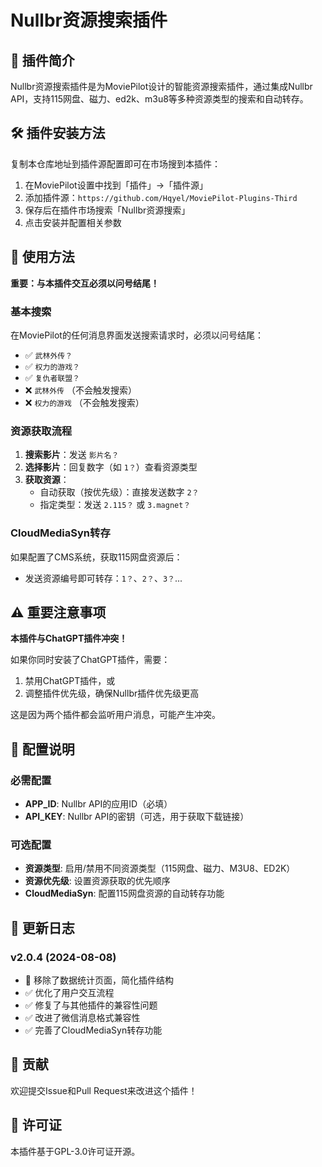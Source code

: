 # Nullbr资源搜索插件

## 📝 插件简介

Nullbr资源搜索插件是为MoviePilot设计的智能资源搜索插件，通过集成Nullbr API，支持115网盘、磁力、ed2k、m3u8等多种资源类型的搜索和自动转存。

## 🛠️ 插件安装方法

复制本仓库地址到插件源配置即可在市场搜到本插件：

1. 在MoviePilot设置中找到「插件」→「插件源」
2. 添加插件源：`https://github.com/Hqyel/MoviePilot-Plugins-Third`
3. 保存后在插件市场搜索「Nullbr资源搜索」
4. 点击安装并配置相关参数

## 📖 使用方法

**重要：与本插件交互必须以问号结尾！**

### 基本搜索
在MoviePilot的任何消息界面发送搜索请求时，必须以问号结尾：

- ✅ `武林外传？`
- ✅ `权力的游戏？`
- ✅ `复仇者联盟？`
- ❌ `武林外传` （不会触发搜索）
- ❌ `权力的游戏` （不会触发搜索）

### 资源获取流程
1. **搜索影片**：发送 `影片名？`
2. **选择影片**：回复数字（如 `1？`）查看资源类型
3. **获取资源**：
   - 自动获取（按优先级）：直接发送数字 `2？`
   - 指定类型：发送 `2.115？` 或 `3.magnet？`

### CloudMediaSyn转存
如果配置了CMS系统，获取115网盘资源后：
- 发送资源编号即可转存：`1？`、`2？`、`3？`...

## ⚠️ 重要注意事项

**本插件与ChatGPT插件冲突！**

如果你同时安装了ChatGPT插件，需要：
1. 禁用ChatGPT插件，或
2. 调整插件优先级，确保Nullbr插件优先级更高

这是因为两个插件都会监听用户消息，可能产生冲突。

## 🔧 配置说明

### 必需配置
- **APP_ID**: Nullbr API的应用ID（必填）
- **API_KEY**: Nullbr API的密钥（可选，用于获取下载链接）

### 可选配置
- **资源类型**: 启用/禁用不同资源类型（115网盘、磁力、M3U8、ED2K）
- **资源优先级**: 设置资源获取的优先顺序
- **CloudMediaSyn**: 配置115网盘资源的自动转存功能

## 📝 更新日志

### v2.0.4 (2024-08-08)
- 🎉 移除了数据统计页面，简化插件结构
- ✅ 优化了用户交互流程
- ✅ 修复了与其他插件的兼容性问题
- ✅ 改进了微信消息格式兼容性
- ✅ 完善了CloudMediaSyn转存功能

## 🤝 贡献

欢迎提交Issue和Pull Request来改进这个插件！

## 📄 许可证

本插件基于GPL-3.0许可证开源。
